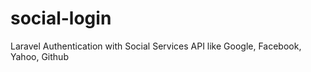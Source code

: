 # social-login
Laravel Authentication with Social Services API like Google, Facebook, Yahoo, Github
